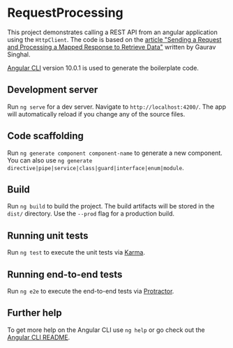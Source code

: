 # RequestProcessing

This project demonstrates calling a REST API from an angular application using the `HttpClient`. 
The code is based on the [article "Sending a Request and Processing a Mapped Response to Retrieve Data"](https://www.pluralsight.com/guides/sending-request-processing-mapped-response-retrieve-data) written by Gaurav Singhal.

[Angular CLI](https://github.com/angular/angular-cli) version 10.0.1 is used to generate the boilerplate code.

## Development server

Run `ng serve` for a dev server. Navigate to `http://localhost:4200/`. The app will automatically reload if you change any of the source files.

## Code scaffolding

Run `ng generate component component-name` to generate a new component. You can also use `ng generate directive|pipe|service|class|guard|interface|enum|module`.

## Build

Run `ng build` to build the project. The build artifacts will be stored in the `dist/` directory. Use the `--prod` flag for a production build.

## Running unit tests

Run `ng test` to execute the unit tests via [Karma](https://karma-runner.github.io).

## Running end-to-end tests

Run `ng e2e` to execute the end-to-end tests via [Protractor](http://www.protractortest.org/).

## Further help

To get more help on the Angular CLI use `ng help` or go check out the [Angular CLI README](https://github.com/angular/angular-cli/blob/master/README.md).
